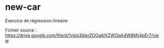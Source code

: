 # new-car
Exercice de régression linéaire

Fichier source :
https://drive.google.com/file/d/1vbls3IbkrZOOaAlXZWOpA4W8Mij4pEr7/view